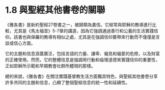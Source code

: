 # 1.8 與聖經其他書卷的關聯

《雅各書》是新約聖經27卷書之一，被歸類為書信。它經常與耶穌的教導進行比較，尤其是《馬太福音》5-7章的講道，因為它強調通過善行和公義的生活實踐信仰。該書也與保羅的教導有相似之處，尤其是在強調信仰要帶來行動而不僅僅是言談或信心方面。

它的主題和信息涵蓋廣泛，包括言語的力量、謙卑、偏見和偏愛的危險，以及財富的正確使用。然而，它的整體信息是強調用行動和倫理道德來實踐信仰的重要性，正如耶穌所示範和早期教會社群所體現的那樣。

總的來說，《雅各書》在關注實踐基督教生活方面獨具特色，與聖經其他書卷分享許多共同的主題和信息，凸顯了整個聖經信息的統一性和延續性。
